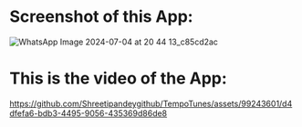 # Screenshot of this App:

![WhatsApp Image 2024-07-04 at 20 44 13_c85cd2ac](https://github.com/Shreetipandeygithub/TempoTunes/assets/99243601/cd3038d5-5f9e-403e-9e15-484106a934e7)

# This is the video of the App:
https://github.com/Shreetipandeygithub/TempoTunes/assets/99243601/d4dfefa6-bdb3-4495-9056-435369d86de8

